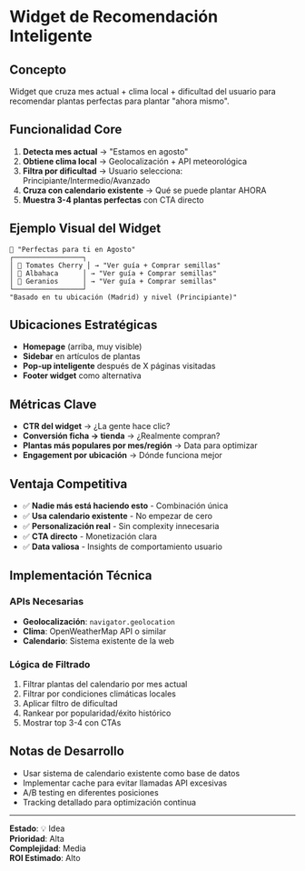 # Widget de Recomendación Inteligente

## Concepto
Widget que cruza mes actual + clima local + dificultad del usuario para recomendar plantas perfectas para plantar "ahora mismo".

## Funcionalidad Core
1. **Detecta mes actual** → "Estamos en agosto"
2. **Obtiene clima local** → Geolocalización + API meteorológica  
3. **Filtra por dificultad** → Usuario selecciona: Principiante/Intermedio/Avanzado
4. **Cruza con calendario existente** → Qué se puede plantar AHORA
5. **Muestra 3-4 plantas perfectas** con CTA directo

## Ejemplo Visual del Widget
```
🌟 "Perfectas para ti en Agosto"
┌─────────────────┐
│ 🍅 Tomates Cherry │ → "Ver guía + Comprar semillas"
│ 🌿 Albahaca      │ → "Ver guía + Comprar semillas"  
│ 🌹 Geranios      │ → "Ver guía + Comprar semillas"
└─────────────────┘
"Basado en tu ubicación (Madrid) y nivel (Principiante)"
```

## Ubicaciones Estratégicas
- **Homepage** (arriba, muy visible)
- **Sidebar** en artículos de plantas
- **Pop-up inteligente** después de X páginas visitadas
- **Footer widget** como alternativa

## Métricas Clave
- **CTR del widget** → ¿La gente hace clic?
- **Conversión ficha → tienda** → ¿Realmente compran?
- **Plantas más populares por mes/región** → Data para optimizar
- **Engagement por ubicación** → Dónde funciona mejor

## Ventaja Competitiva
- ✅ **Nadie más está haciendo esto** - Combinación única
- ✅ **Usa calendario existente** - No empezar de cero  
- ✅ **Personalización real** - Sin complexity innecesaria
- ✅ **CTA directo** - Monetización clara
- ✅ **Data valiosa** - Insights de comportamiento usuario

## Implementación Técnica
### APIs Necesarias
- **Geolocalización**: `navigator.geolocation`
- **Clima**: OpenWeatherMap API o similar
- **Calendario**: Sistema existente de la web

### Lógica de Filtrado
1. Filtrar plantas del calendario por mes actual
2. Filtrar por condiciones climáticas locales
3. Aplicar filtro de dificultad
4. Rankear por popularidad/éxito histórico
5. Mostrar top 3-4 con CTAs

## Notas de Desarrollo
- Usar sistema de calendario existente como base de datos
- Implementar cache para evitar llamadas API excesivas
- A/B testing en diferentes posiciones
- Tracking detallado para optimización continua

---
**Estado**: 💡 Idea  
**Prioridad**: Alta  
**Complejidad**: Media  
**ROI Estimado**: Alto